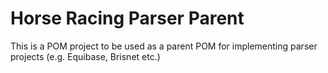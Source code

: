 # Horse Racing Parser Parent

This is a POM project to be used as a parent POM for implementing parser projects (e.g. Equibase, Brisnet etc.)